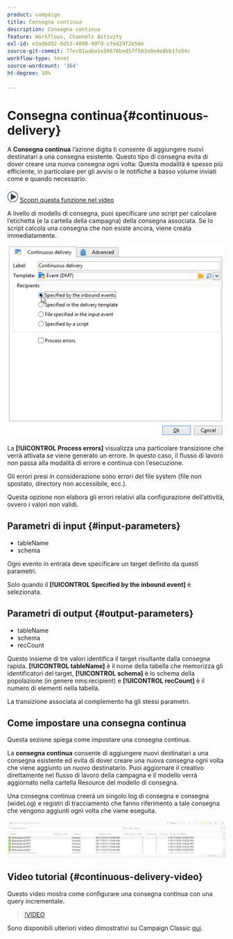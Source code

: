 ```yaml
---
product: campaign
title: Consegna continua
description: Consegna continua
feature: Workflows, Channels Activity
exl-id: e3ad6d92-8d53-4098-90fd-cfed29f2e56e
source-git-commit: 77ec01aaba1e50676bed57f503a9e4e8bb1fe54c
workflow-type: tm+mt
source-wordcount: '364'
ht-degree: 10%

---
```


# Consegna continua{#continuous-delivery}



A **Consegna continua** l’azione digita ti consente di aggiungere nuovi destinatari a una consegna esistente. Questo tipo di consegna evita di dover creare una nuova consegna ogni volta: Questa modalità è spesso più efficiente, in particolare per gli avvisi o le notifiche a basso volume inviati come e quando necessario.

![](assets/do-not-localize/how-to-video.png) [Scopri questa funzione nel video](#continuous-delivery-video)

A livello di modello di consegna, puoi specificare uno script per calcolare l’etichetta (e la cartella della campagna) della consegna associata. Se lo script calcola una consegna che non esiste ancora, viene creata immediatamente.

![](assets/edit_diffusion_fil.png)

La **[!UICONTROL Process errors]** visualizza una particolare transizione che verrà attivata se viene generato un errore. In questo caso, il flusso di lavoro non passa alla modalità di errore e continua con l’esecuzione.

Gli errori presi in considerazione sono errori del file system (file non spostato, directory non accessibile, ecc.).

Questa opzione non elabora gli errori relativi alla configurazione dell’attività, ovvero i valori non validi.

## Parametri di input {#input-parameters}

* tableName
* schema

Ogni evento in entrata deve specificare un target definito da questi parametri.

Solo quando il **[!UICONTROL Specified by the inbound event]** è selezionata.

## Parametri di output {#output-parameters}

* tableName
* schema
* recCount

Questo insieme di tre valori identifica il target risultante dalla consegna rapida. **[!UICONTROL tableName]** è il nome della tabella che memorizza gli identificatori del target, **[!UICONTROL schema]** è lo schema della popolazione (in genere nms:recipient) e **[!UICONTROL recCount]** è il numero di elementi nella tabella.

La transizione associata al complemento ha gli stessi parametri.

## Come impostare una consegna continua

Questa sezione spiega come impostare una consegna continua.

La **consegna continua** consente di aggiungere nuovi destinatari a una consegna esistente ed evita di dover creare una nuova consegna ogni volta che viene aggiunto un nuovo destinatario. Puoi aggiornare il creativo direttamente nel flusso di lavoro della campagna e il modello verrà aggiornato nella cartella Resource del modello di consegna.

Una consegna continua creerà un singolo log di consegna e consegna (wideLog) e registri di tracciamento che fanno riferimento a tale consegna che vengono aggiunti ogni volta che viene eseguita.

![Consegna continua](assets/delivery_continuous.jpg)

## Video tutorial {#continuous-delivery-video}

Questo video mostra come configurare una consegna continua con una query incrementale.

>[!VIDEO](https://video.tv.adobe.com/v/25039?quality=12)

Sono disponibili ulteriori video dimostrativi su Campaign Classic [qui](https://experienceleague.adobe.com/docs/campaign-classic-learn/tutorials/overview.html?lang=it).
